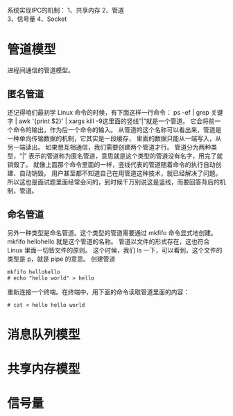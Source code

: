 


系统实现IPC的机制：
	1、共享内存
	2、管道	
	3、信号量
	4、Socket
	
# 管道模型

进程间通信的管道模型。


## 匿名管道

还记得咱们最初学 Linux 命令的时候，有下面这样一行命令：
    ps -ef | grep 关键字 | awk '{print $2}' | xargs kill -9这里面的竖线“|”就是一个管道。
    它会将前一个命令的输出，作为后一个命令的输入。
    从管道的这个名称可以看出来，管道是一种单向传输数据的机制，它其实是一段缓存，
    里面的数据只能从一端写入，从另一端读出。
    如果想互相通信，我们需要创建两个管道才行。
    管道分为两种类型，“|” 表示的管道称为匿名管道，意思就是这个类型的管道没有名字，用完了就销毁了。
    就像上面那个命令里面的一样，竖线代表的管道随着命令的执行自动创建、自动销毁。
    用户甚至都不知道自己在用管道这种技术，就已经解决了问题。
    所以这也是面试题里面经常会问的，到时候千万别说这是竖线，而要回答背后的机制，管道。
    
## 命名管道

另外一种类型是命名管道。这个类型的管道需要通过 mkfifo 命令显式地创建。
    mkfifo hellohello 就是这个管道的名称。
    管道以文件的形式存在，这也符合 Linux 里面一切皆文件的原则。
    这个时候，我们 ls 一下，可以看到，这个文件的类型是 p，就是 pipe 的意思。
创建管道
```
mkfifo hellohello
# echo "hello world" > hello
```

重新连接一个终端。在终端中，用下面的命令读取管道里面的内容：
```
# cat < hello hello world
```

# 消息队列模型

# 共享内存模型

# 信号量
